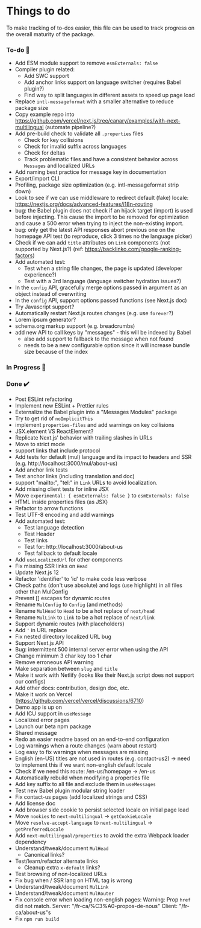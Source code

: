 # Things to do

To make tracking of to-dos easier, this file can be used to track progress on the overall maturity of the package.

### To-do 📝

- Add ESM module support to remove `esmExternals: false`
- Compiler plugin related:
  - Add SWC support
  - Add anchor links support on language switcher (requires Babel plugin?)
  - Find way to split languages in different assets to speed up page load
- Replace `intl-messageformat` with a smaller alternative to reduce package size
- Copy example repo into https://github.com/vercel/next.js/tree/canary/examples/with-next-multilingual (automate pipeline?)
- Add pre-build check to validate all `.properties` files
  - Check for key collisions
  - Check for invalid suffix across languages
  - Check for deltas
  - Track problematic files and have a consistent behavior across `Messages` and localized URLs
- Add naming best practice for message key in documentation
- Export/import CLI
- Profiling, package size optimization (e.g. intl-messageformat strip down)
- Look to see if we can use middleware to redirect default (fake) locale: https://nextjs.org/docs/advanced-features/i18n-routing
- bug: the Babel plugin does not check if an hijack target (import) is used before injecting. This cause the import to be removed for optimization and cause a 500 error when trying to inject the non-existing import.
- bug: only get the latest API responses abort previous one on the homepage API test (to reproduce, click 3 times no the language picker)
- Check if we can add `title` attributes on `Link` components (not supported by Next.js?) (ref: https://backlinko.com/google-ranking-factors)
- Add automated test:
  - Test when a string file changes, the page is updated (developer experience?)
  - Test with a 3rd language (language switcher hydration issues?)
- In the `config` API, gracefully merge options passed in argument as an object instead of overwriting
- In the `config` API, support options passed functions (see Next.js doc)
- Try Javascript support?
- Automatically restart Next.js routes changes (e.g. use `forever`?)
- Lorem ipsum generator?
- schema.org markup support (e.g. breadcrumbs)
- add new API to call keys by "messages" - this will be indexed by Babel
  - also add support to fallback to the message when not found
  - needs to be a new configurable option since it will increase bundle size because of the index

### In Progress 🚧

### Done ✔️

- Post ESLint refactoring
- Implement new ESLint + Prettier rules
- Externalize the Babel plugin into a "Messages Modules" package
- Try to get rid of `noImplicitThis`
- implement `properties-files` and add warnings on key collisions
- JSX.element VS ReactElement?
- Replicate Next.js' behavior with trailing slashes in URLs
- Move to strict mode
- support links that include protocol
- Add tests for default (mul) language and its impact to headers and SSR (e.g. http://localhost:3000/mul/about-us)
- Add anchor link tests
- Test anchor links (including translation and doc)
- support "mailto:", "tel:" in `Link` URLs to avoid localization.
- Add missing client tests for inline JSX
- Move `experimental: { esmExternals: false }` to `esmExternals: false`
- HTML inside properties files (as JSX)
- Refactor to arrow functions
- Test UTF-8 encoding and add warnings
- Add automated test:
  - Test language detection
  - Test Header
  - Test links
  - Test for: http://localhost:3000/about-us
  - Test fallback to default locale
- Add `useLocalizedUrl` for other components
- Fix missing SSR links on `Head`
- Update Next.js 12
- Refactor 'identifier' to 'id' to make code less verbose
- Check paths (don't use absolute) and logs (use highlight) in all files other than MulConfig
- Prevent [] escapes for dynamic routes
- Rename `MulConfig` to `Config` (and methods)
- Rename `MulHead` to `Head` to be a hot replace of `next/head`
- Rename `MulLink` to `Link` to be a hot replace of `next/link`
- Support dynamic routes (with placeholders)
- Add `'` in URL replace
- Fix nested directory localized URL bug
- Support Next.js API
- Bug: intermittent 500 internal server error when using the API
- Change minimum 3 char key too 1 char
- Remove erroneous API warning
- Make separation between `slug` and `title`
- Make it work with Netlify (looks like their Next.js script does not support our configs)
- Add other docs: contribution, design doc, etc.
- Make it work on Vercel (https://github.com/vercel/vercel/discussions/6710)
- Demo app is up on
- Add ICU support in `useMessage`
- Localized error pages
- Launch our beta npm package
- Shared message
- Redo an easier readme based on an end-to-end configuration
- Log warnings when a route changes (warn about restart)
- Log easy to fix warnings when messages are missing
- English (en-US) titles are not used in routes (e.g. contact-us2) -> need to implement this if we want non-english default locale
- Check if we need this route: /en-us/homepage -> /en-us
- Automatically rebuild when modifying a properties file
- Add key suffix to all file and exclude them in `useMessages`
- Test new Babel plugin modular string loader
- Fix contact-us pages (add localized strings and CSS)
- Add license doc
- Add browser side cookie to persist selected locale on initial page load
- Move `nookies` to `next-multilingual` -> `getCookieLocale`
- Move `resolve-accept-language` to `next-multilingual` -> `getPreferredLocale`
- Add `next-multilingual/properties` to avoid the extra Webpack loader dependency
- Understand/tweak/document `MulHead`
  - Canonical links?
- Test/learn/refactor alternate links
  - Cleanup extra `x-default` links?
- Test browsing of non-localized URLs
- Fix bug when / SSR lang on HTML tag is wrong
- Understand/tweak/document `MulLink`
- Understand/tweak/document `MulRouter`
- Fix console error when loading non-english pages: Warning: Prop `href` did not match. Server: "/fr-ca/%C3%A0-propos-de-nous" Client: "/fr-ca/about-us"s
- Fix `npm run build`
